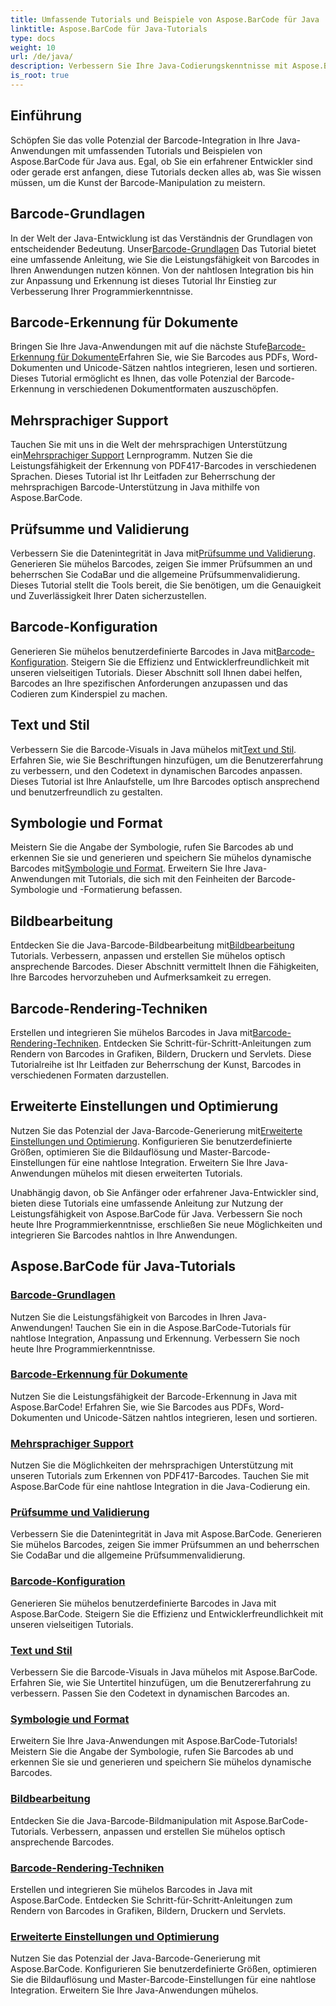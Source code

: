 ```yaml
---
title: Umfassende Tutorials und Beispiele von Aspose.BarCode für Java
linktitle: Aspose.BarCode für Java-Tutorials
type: docs
weight: 10
url: /de/java/
description: Verbessern Sie Ihre Java-Codierungskenntnisse mit Aspose.BarCode-Tutorials. Nutzen Sie nahtlose Integration, Anpassung und Erkennung. Tauchen Sie noch heute in die Leistungsfähigkeit von Barcodes ein.
is_root: true
---
```

## Einführung

Schöpfen Sie das volle Potenzial der Barcode-Integration in Ihre Java-Anwendungen mit umfassenden Tutorials und Beispielen von Aspose.BarCode für Java aus. Egal, ob Sie ein erfahrener Entwickler sind oder gerade erst anfangen, diese Tutorials decken alles ab, was Sie wissen müssen, um die Kunst der Barcode-Manipulation zu meistern.

## Barcode-Grundlagen

 In der Welt der Java-Entwicklung ist das Verständnis der Grundlagen von entscheidender Bedeutung. Unser[Barcode-Grundlagen](./barcode-basics/) Das Tutorial bietet eine umfassende Anleitung, wie Sie die Leistungsfähigkeit von Barcodes in Ihren Anwendungen nutzen können. Von der nahtlosen Integration bis hin zur Anpassung und Erkennung ist dieses Tutorial Ihr Einstieg zur Verbesserung Ihrer Programmierkenntnisse.

## Barcode-Erkennung für Dokumente

 Bringen Sie Ihre Java-Anwendungen mit auf die nächste Stufe[Barcode-Erkennung für Dokumente](./document-barcode-recognition/)Erfahren Sie, wie Sie Barcodes aus PDFs, Word-Dokumenten und Unicode-Sätzen nahtlos integrieren, lesen und sortieren. Dieses Tutorial ermöglicht es Ihnen, das volle Potenzial der Barcode-Erkennung in verschiedenen Dokumentformaten auszuschöpfen.

## Mehrsprachiger Support

 Tauchen Sie mit uns in die Welt der mehrsprachigen Unterstützung ein[Mehrsprachiger Support](./multilingual-support/) Lernprogramm. Nutzen Sie die Leistungsfähigkeit der Erkennung von PDF417-Barcodes in verschiedenen Sprachen. Dieses Tutorial ist Ihr Leitfaden zur Beherrschung der mehrsprachigen Barcode-Unterstützung in Java mithilfe von Aspose.BarCode.

## Prüfsumme und Validierung

 Verbessern Sie die Datenintegrität in Java mit[Prüfsumme und Validierung](./checksum-and-validation/). Generieren Sie mühelos Barcodes, zeigen Sie immer Prüfsummen an und beherrschen Sie CodaBar und die allgemeine Prüfsummenvalidierung. Dieses Tutorial stellt die Tools bereit, die Sie benötigen, um die Genauigkeit und Zuverlässigkeit Ihrer Daten sicherzustellen.

## Barcode-Konfiguration

 Generieren Sie mühelos benutzerdefinierte Barcodes in Java mit[Barcode-Konfiguration](./barcode-configuration/). Steigern Sie die Effizienz und Entwicklerfreundlichkeit mit unseren vielseitigen Tutorials. Dieser Abschnitt soll Ihnen dabei helfen, Barcodes an Ihre spezifischen Anforderungen anzupassen und das Codieren zum Kinderspiel zu machen.

## Text und Stil

Verbessern Sie die Barcode-Visuals in Java mühelos mit[Text und Stil](./text-and-styling/). Erfahren Sie, wie Sie Beschriftungen hinzufügen, um die Benutzererfahrung zu verbessern, und den Codetext in dynamischen Barcodes anpassen. Dieses Tutorial ist Ihre Anlaufstelle, um Ihre Barcodes optisch ansprechend und benutzerfreundlich zu gestalten.

## Symbologie und Format

 Meistern Sie die Angabe der Symbologie, rufen Sie Barcodes ab und erkennen Sie sie und generieren und speichern Sie mühelos dynamische Barcodes mit[Symbologie und Format](./symbology-and-format/). Erweitern Sie Ihre Java-Anwendungen mit Tutorials, die sich mit den Feinheiten der Barcode-Symbologie und -Formatierung befassen.

## Bildbearbeitung

 Entdecken Sie die Java-Barcode-Bildbearbeitung mit[Bildbearbeitung](./image-manipulation/) Tutorials. Verbessern, anpassen und erstellen Sie mühelos optisch ansprechende Barcodes. Dieser Abschnitt vermittelt Ihnen die Fähigkeiten, Ihre Barcodes hervorzuheben und Aufmerksamkeit zu erregen.

## Barcode-Rendering-Techniken

 Erstellen und integrieren Sie mühelos Barcodes in Java mit[Barcode-Rendering-Techniken](./barcode-rendering-techniques/). Entdecken Sie Schritt-für-Schritt-Anleitungen zum Rendern von Barcodes in Grafiken, Bildern, Druckern und Servlets. Diese Tutorialreihe ist Ihr Leitfaden zur Beherrschung der Kunst, Barcodes in verschiedenen Formaten darzustellen.

## Erweiterte Einstellungen und Optimierung

Nutzen Sie das Potenzial der Java-Barcode-Generierung mit[Erweiterte Einstellungen und Optimierung](./advanced-settings-and-optimization/). Konfigurieren Sie benutzerdefinierte Größen, optimieren Sie die Bildauflösung und Master-Barcode-Einstellungen für eine nahtlose Integration. Erweitern Sie Ihre Java-Anwendungen mühelos mit diesen erweiterten Tutorials.

Unabhängig davon, ob Sie Anfänger oder erfahrener Java-Entwickler sind, bieten diese Tutorials eine umfassende Anleitung zur Nutzung der Leistungsfähigkeit von Aspose.BarCode für Java. Verbessern Sie noch heute Ihre Programmierkenntnisse, erschließen Sie neue Möglichkeiten und integrieren Sie Barcodes nahtlos in Ihre Anwendungen.

##  Aspose.BarCode für Java-Tutorials
### [Barcode-Grundlagen](./barcode-basics/)
Nutzen Sie die Leistungsfähigkeit von Barcodes in Ihren Java-Anwendungen! Tauchen Sie ein in die Aspose.BarCode-Tutorials für nahtlose Integration, Anpassung und Erkennung. Verbessern Sie noch heute Ihre Programmierkenntnisse.
### [Barcode-Erkennung für Dokumente](./document-barcode-recognition/)
Nutzen Sie die Leistungsfähigkeit der Barcode-Erkennung in Java mit Aspose.BarCode! Erfahren Sie, wie Sie Barcodes aus PDFs, Word-Dokumenten und Unicode-Sätzen nahtlos integrieren, lesen und sortieren.
### [Mehrsprachiger Support](./multilingual-support/)
Nutzen Sie die Möglichkeiten der mehrsprachigen Unterstützung mit unseren Tutorials zum Erkennen von PDF417-Barcodes. Tauchen Sie mit Aspose.BarCode für eine nahtlose Integration in die Java-Codierung ein.
### [Prüfsumme und Validierung](./checksum-and-validation/)
Verbessern Sie die Datenintegrität in Java mit Aspose.BarCode. Generieren Sie mühelos Barcodes, zeigen Sie immer Prüfsummen an und beherrschen Sie CodaBar und die allgemeine Prüfsummenvalidierung. 
### [Barcode-Konfiguration](./barcode-configuration/)
Generieren Sie mühelos benutzerdefinierte Barcodes in Java mit Aspose.BarCode. Steigern Sie die Effizienz und Entwicklerfreundlichkeit mit unseren vielseitigen Tutorials.
### [Text und Stil](./text-and-styling/)
Verbessern Sie die Barcode-Visuals in Java mühelos mit Aspose.BarCode. Erfahren Sie, wie Sie Untertitel hinzufügen, um die Benutzererfahrung zu verbessern. Passen Sie den Codetext in dynamischen Barcodes an.
### [Symbologie und Format](./symbology-and-format/)
Erweitern Sie Ihre Java-Anwendungen mit Aspose.BarCode-Tutorials! Meistern Sie die Angabe der Symbologie, rufen Sie Barcodes ab und erkennen Sie sie und generieren und speichern Sie mühelos dynamische Barcodes.
### [Bildbearbeitung](./image-manipulation/)
Entdecken Sie die Java-Barcode-Bildmanipulation mit Aspose.BarCode-Tutorials. Verbessern, anpassen und erstellen Sie mühelos optisch ansprechende Barcodes.
### [Barcode-Rendering-Techniken](./barcode-rendering-techniques/)
Erstellen und integrieren Sie mühelos Barcodes in Java mit Aspose.BarCode. Entdecken Sie Schritt-für-Schritt-Anleitungen zum Rendern von Barcodes in Grafiken, Bildern, Druckern und Servlets.
### [Erweiterte Einstellungen und Optimierung](./advanced-settings-and-optimization/)
Nutzen Sie das Potenzial der Java-Barcode-Generierung mit Aspose.BarCode. Konfigurieren Sie benutzerdefinierte Größen, optimieren Sie die Bildauflösung und Master-Barcode-Einstellungen für eine nahtlose Integration. Erweitern Sie Ihre Java-Anwendungen mühelos.